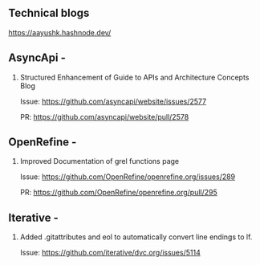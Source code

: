 ## Technical blogs 

https://aayushk.hashnode.dev/

## AsyncApi -

1) Structured Enhancement of Guide to APIs and Architecture Concepts Blog

    Issue: https://github.com/asyncapi/website/issues/2577
   
    PR: https://github.com/asyncapi/website/pull/2578

## OpenRefine -

1) Improved Documentation of grel functions page

   Issue: https://github.com/OpenRefine/openrefine.org/issues/289
   
   PR: https://github.com/OpenRefine/openrefine.org/pull/295

## Iterative -

1) Added .gitattributes and eol to automatically convert line endings to lf.

   Issue: https://github.com/iterative/dvc.org/issues/5114
